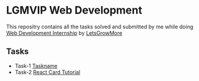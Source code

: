 # LGMVIP Web Development
This repositry contains all the tasks solved and submitted by me while doing [Web Development Internship](https://letsgrowmore.in/vip/) by [LetsGrowMore](https://letsgrowmore.in/) 

## Tasks
  -  Task-1 [Taskname](https://github.com/pradnya-desai/LGMVIP-WebDev/tree/master/Task-1) 
  -  Task-2 [React Card Tutorial](https://github.com/pradnya-desai/LGMVIP-WebDev/tree/master/Task-2/react-cards-tutorial)
